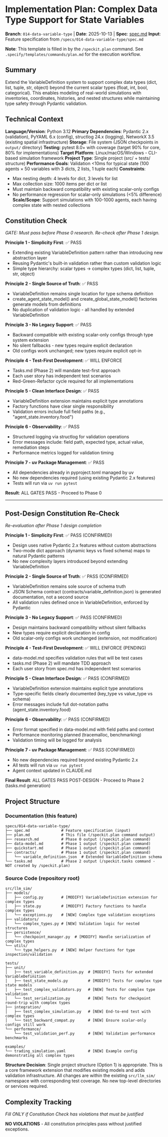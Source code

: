 # Implementation Plan: Complex Data Type Support for State Variables

**Branch**: `014-data-variable-type` | **Date**: 2025-10-13 | **Spec**: [spec.md](./spec.md)
**Input**: Feature specification from `/specs/014-data-variable-type/spec.md`

**Note**: This template is filled in by the `/speckit.plan` command. See `.specify/templates/commands/plan.md` for the execution workflow.

## Summary

Extend the VariableDefinition system to support complex data types (dict, list, tuple, str, object) beyond the current scalar types (float, int, bool, categorical). This enables modeling of real-world simulations with inventories, coordinates, histories, and nested structures while maintaining type safety through Pydantic validation.

## Technical Context

**Language/Version**: Python 3.12
**Primary Dependencies**: Pydantic 2.x (validation), PyYAML 6.x (config), structlog 24.x (logging), NetworkX 3.5 (existing spatial infrastructure)
**Storage**: File system (JSON checkpoints in `output/` directory)
**Testing**: pytest 8.0+ with coverage (target 90% for core, 80% for implementations)
**Target Platform**: Linux/macOS/Windows - CLI-based simulation framework
**Project Type**: Single project (src/ + tests/ structure)
**Performance Goals**: Validation <10ms for typical state (100 agents × 50 variables with 3 dicts, 2 lists, 1 tuple each)
**Constraints**:
  - Max nesting depth: 4 levels for dict, 3 levels for list
  - Max collection size: 1000 items per dict or list
  - Must maintain backward compatibility with existing scalar-only configs
  - No performance regression for scalar-only simulations (<5% difference)
**Scale/Scope**: Support simulations with 100-1000 agents, each having complex state with nested collections

## Constitution Check

*GATE: Must pass before Phase 0 research. Re-check after Phase 1 design.*

**Principle 1 - Simplicity First**: ✅ PASS
- Extending existing VariableDefinition pattern rather than introducing new abstraction layer
- Reusing Pydantic's built-in validation rather than custom validation logic
- Simple type hierarchy: scalar types → complex types (dict, list, tuple, str, object)

**Principle 2 - Single Source of Truth**: ✅ PASS
- VariableDefinition remains single location for type schema definition
- create_agent_state_model() and create_global_state_model() factories generate models from definitions
- No duplication of validation logic - all handled by extended VariableDefinition

**Principle 3 - No Legacy Support**: ✅ PASS
- Backward compatible with existing scalar-only configs through type system extension
- No silent fallbacks - new types require explicit declaration
- Old configs work unchanged; new types require explicit opt-in

**Principle 4 - Test-First Development**: ✅ WILL ENFORCE
- Tasks.md (Phase 2) will mandate test-first approach
- Each user story has independent test scenarios
- Red-Green-Refactor cycle required for all implementations

**Principle 5 - Clean Interface Design**: ✅ PASS
- VariableDefinition extension maintains explicit type annotations
- Factory functions have clear single responsibility
- Validation errors include full field paths (e.g., "agent_state.inventory.food")

**Principle 6 - Observability**: ✅ PASS
- Structured logging via structlog for validation operations
- Error messages include: field path, expected type, actual value, remediation steps
- Performance metrics logged for validation timing

**Principle 7 - uv Package Management**: ✅ PASS
- All dependencies already in pyproject.toml managed by uv
- No new dependencies required (using existing Pydantic 2.x features)
- Tests will run via `uv run pytest`

**Result**: ALL GATES PASS - Proceed to Phase 0

---

## Post-Design Constitution Re-Check

*Re-evaluation after Phase 1 design completion*

**Principle 1 - Simplicity First**: ✅ PASS (CONFIRMED)
- Design uses native Pydantic 2.x features without custom abstractions
- Two-mode dict approach (dynamic keys vs fixed schema) maps to natural Pydantic patterns
- No new complexity layers introduced beyond extending VariableDefinition

**Principle 2 - Single Source of Truth**: ✅ PASS (CONFIRMED)
- VariableDefinition remains sole source of schema truth
- JSON Schema contract (contracts/variable_definition.json) is generated documentation, not a second source
- All validation rules defined once in VariableDefinition, enforced by Pydantic

**Principle 3 - No Legacy Support**: ✅ PASS (CONFIRMED)
- Design maintains backward compatibility without silent fallbacks
- New types require explicit declaration in config
- Old scalar-only configs work unchanged (extension, not modification)

**Principle 4 - Test-First Development**: ✅ WILL ENFORCE (PENDING)
- data-model.md specifies validation rules that will be test cases
- tasks.md (Phase 2) will mandate TDD approach
- Each user story from spec.md has independent test scenarios

**Principle 5 - Clean Interface Design**: ✅ PASS (CONFIRMED)
- VariableDefinition extension maintains explicit type annotations
- Type-specific fields clearly documented (key_type vs value_type vs schema)
- Error messages include full dot-notation paths (agent_state.inventory.food)

**Principle 6 - Observability**: ✅ PASS (CONFIRMED)
- Error format specified in data-model.md with field paths and context
- Performance monitoring planned (tracemalloc, benchmarking)
- Validation timing will be logged for analysis

**Principle 7 - uv Package Management**: ✅ PASS (CONFIRMED)
- No new dependencies required beyond existing Pydantic 2.x
- All tests will run via `uv run pytest`
- Agent context updated in CLAUDE.md

**Final Result**: ALL GATES PASS POST-DESIGN - Proceed to Phase 2 (tasks.md generation)

## Project Structure

### Documentation (this feature)

```
specs/014-data-variable-type/
├── spec.md              # Feature specification (input)
├── plan.md              # This file (/speckit.plan command output)
├── research.md          # Phase 0 output (/speckit.plan command)
├── data-model.md        # Phase 1 output (/speckit.plan command)
├── quickstart.md        # Phase 1 output (/speckit.plan command)
├── contracts/           # Phase 1 output (/speckit.plan command)
│   └── variable_definition.json  # Extended VariableDefinition schema
└── tasks.md             # Phase 2 output (/speckit.tasks command - NOT created by /speckit.plan)
```

### Source Code (repository root)

```
src/llm_sim/
├── models/
│   ├── config.py        # [MODIFY] VariableDefinition extension for complex types
│   ├── state.py         # [MODIFY] Factory functions to handle complex types
│   └── exceptions.py    # [NEW] Complex type validation exceptions
├── validators/
│   └── complex_types.py # [NEW] Validation logic for nested structures
├── persistence/
│   └── checkpoint_manager.py  # [MODIFY] Handle serialization of complex types
└── utils/
    └── type_helpers.py  # [NEW] Helper functions for type inspection/validation

tests/
├── unit/
│   ├── test_variable_definition.py  # [MODIFY] Tests for extended VariableDefinition
│   ├── test_state_models.py         # [MODIFY] Tests for complex type state models
│   ├── test_complex_validators.py   # [NEW] Tests for complex type validation
│   └── test_serialization.py        # [NEW] Tests for checkpoint round-trip with complex types
├── integration/
│   ├── test_complex_simulation.py   # [NEW] End-to-end test with complex types
│   └── test_backward_compat.py      # [NEW] Ensure scalar-only configs still work
└── performance/
    └── test_validation_perf.py      # [NEW] Validation performance benchmarks

examples/
└── trading_simulation.yaml          # [NEW] Example config demonstrating all complex types
```

**Structure Decision**: Single project structure (Option 1) is appropriate. This is a core framework extension that modifies existing models and adds validation infrastructure. All changes are within the existing `src/llm_sim/` namespace with corresponding test coverage. No new top-level directories or services required.

## Complexity Tracking

*Fill ONLY if Constitution Check has violations that must be justified*

**NO VIOLATIONS** - All constitution principles pass without justified exceptions.
